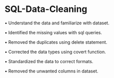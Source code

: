 # SQL-Data-Cleaning

•	Understand the data and familiarize with dataset.

•	Identified the missing values with sql queries.

•	Removed the duplicates using delete statement.

•	Corrected the data types using covert function.

•	Standardized the data to correct formats.

•	Removed the unwanted columns in dataset.
